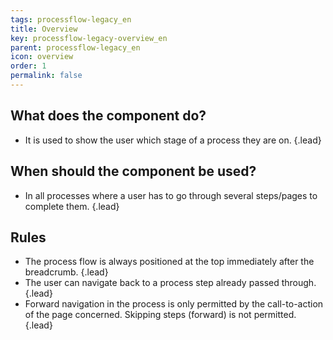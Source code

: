 ```yaml
---
tags: processflow-legacy_en
title: Overview
key: processflow-legacy-overview_en
parent: processflow-legacy_en
icon: overview
order: 1
permalink: false  
---
```


## What does the component do?
* It is used to show the user which stage of a process they are on. {.lead}

## When should the component be used?
* In all processes where a user has to go through several steps/pages to complete them. {.lead}

## Rules
* The process flow is always positioned at the top immediately after the <sbb-link variant="inline" href="/en/design-system/legacy/components/breadcrumb/">breadcrumb</sbb-link>. {.lead}
* The user can navigate back to a process step already passed through. {.lead}
* Forward navigation in the process is only permitted by the call-to-action of the page concerned. Skipping steps (forward) is not permitted. {.lead}